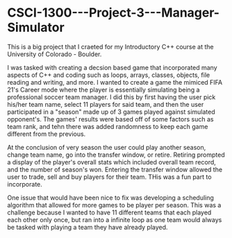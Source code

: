 # CSCI-1300---Project-3---Manager-Simulator

This is a big project that I craeted for my Introductory C++ course at the University of Colorado - Boulder.

I was tasked with creating a decsion based game that incorporated many aspects of C++ and coding such as loops, arrays, classes, objects, file reading and writing, and more.
I wanted to create a game the mimiced FIFA 21's Career mode where the player is essentially simulating being a professional soccer team manager. I did this by first having
the user pick his/her team name, select 11 players for said team, and then the user participated in a "season" made up of 3 games played against simulated opponent's.
The games' results were based off of some factors such as team rank, and tehn there was added randomness to keep each game different from the previous.

At the conclusion of very season the user could play another season, change team name, go into the transfer window, or retire.
Retiring prompted a display of the player's overall stats which included overall team record, and the number of season's won.
Entering the transfer window allowed the user to trade, sell and buy players for their team. THis was a fun part to incorporate.

One issue that would have been nice to fix was developing a scheduling algorithm that allowed for more games to be player per season. This was a challenge because I wanted to have
11 different teams that each played each other only once, but ran into a infinite loop as one team would always be tasked with playing a team they have already played.
